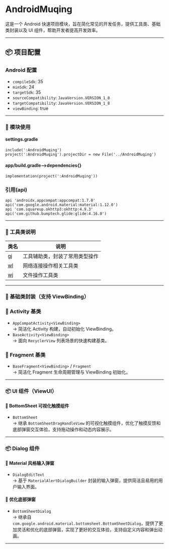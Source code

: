 # AndroidMuqing
这是一个 Android 快速项目模块，旨在简化常见的开发任务，提供工具类、基础类封装以及 UI 组件，帮助开发者提高开发效率。

---
## 📦 项目配置
### Android 配置
- `compileSdk`: 35
- `minSdk`: 24
- `targetSdk`: 35
- `sourceCompatibility`: `JavaVersion.VERSION_1_8`
- `targetCompatibility`: `JavaVersion.VERSION_1_8`
- `viewBinding`: true

---

### 🧰 模块使用
#### settings.gradle
    include(':AndroidMuqing')
    project(':AndroidMuqing').projectDir = new File('../AndroidMuqing')
#### app/build.gradle-->dependencies{}
    implementation(project(':AndroidMuqing'))

### 引用(api)
    api 'androidx.appcompat:appcompat:1.7.0'
    api('com.google.android.material:material:1.12.0')
    api 'com.squareup.okhttp3:okhttp:4.9.3'
    api('com.github.bumptech.glide:glide:4.16.0')

---
### 🧰 工具类说明
| 类名                                     | 说明              |
|----------------------------------------|-----------------|
| [gj](src/main/java/com/muqing/gj.java) | 工具辅助类，封装了常用类型操作 |
| [wl](src/main/java/com/muqing/wl.java) | 网络连接操作相关工具类     |
| [wj](src/main/java/com/muqing/wj.java) | 文件操作工具类         |
---

### 🧱 基础类封装（支持 ViewBinding）
### 📌 Activity 基类
- `AppCompatActivity<ViewBinding>`  
  → 简洁化 Activity 构建，自动初始化 ViewBinding。
- `BaseActivity<ViewBinding>`  
  → 面向 `RecyclerView` 列表场景的快速构建基类。
### 📌 Fragment 基类

- `BaseFragment<ViewBinding>` / `Fragment`  
  → 简洁化 Fragment 生命周期管理与 ViewBinding 初始化。
---
### 📦 UI 组件（ViewUI）
#### 📌 BottomSheet 可视化触摸组件
- `BottomSheet`  
  → 继承 `BottomSheetDragHandleView` 的可视化触摸组件，优化了触摸反馈和底部弹窗交互体验，支持拖动操作和动态内容展示。
---
### 📦 Dialog 组件
#### 📌 Material 风格输入弹窗
- `DialogEditText`  
  → 基于 `MaterialAlertDialogBuilder` 封装的输入弹窗，提供简洁且易用的用户输入界面。
#### 📌 优化底部弹窗
- `BottomSheetDialog`  
  → 继承自 `com.google.android.material.bottomsheet.BottomSheetDialog`，提供了更加灵活和优化的底部弹窗，实现了更好的交互体验，支持自定义内容和弹出动画。
---

